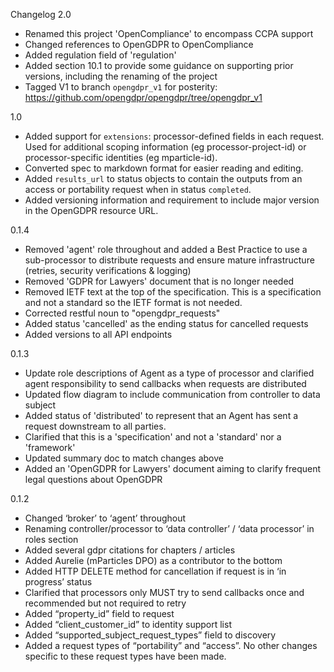 Changelog
2.0
- Renamed this project 'OpenCompliance' to encompass CCPA support
- Changed references to OpenGDPR to OpenCompliance
- Added regulation field of 'regulation'
- Added section 10.1 to provide some guidance on supporting prior versions, including the renaming of the project
- Tagged V1 to branch `opengdpr_v1` for posterity: https://github.com/opengdpr/opengdpr/tree/opengdpr_v1

1.0
- Added support for `extensions`: processor-defined fields in each request. Used for additional scoping information (eg processor-project-id) or processor-specific identities (eg mparticle-id).
- Converted spec to markdown format for easier reading and editing.
- Added `results_url` to status objects to contain the outputs from an access or portability request when in status `completed`.
- Added versioning information and requirement to include major version in the OpenGDPR resource URL.

0.1.4
- Removed 'agent' role throughout and added a Best Practice to use a sub-processor to distribute requests and ensure mature infrastructure (retries, security verifications & logging)
- Removed 'GDPR for Lawyers' document that is no longer needed
- Removed IETF text at the top of the specification. This is a specification and not a standard so the IETF format is not needed.
- Corrected restful noun to "opengdpr_requests"
- Added status 'cancelled' as the ending status for cancelled requests
- Added versions to all API endpoints

0.1.3
- Update role descriptions of Agent as a type of processor and clarified agent responsibility to send callbacks when requests are distributed
- Updated flow diagram to include communication from controller to data subject
- Added status of 'distributed' to represent that an Agent has sent a request downstream to all parties.
- Clarified that this is a 'specification' and not a 'standard' nor a 'framework'
- Updated summary doc to match changes above
- Added an 'OpenGDPR for Lawyers' document aiming to clarify frequent legal questions about OpenGDPR

0.1.2
- Changed ‘broker’ to ‘agent’ throughout
- Renaming controller/processor to ‘data controller’ / ‘data processor’  in roles section
- Added several gdpr citations for chapters / articles
- Added Aurelie (mParticles DPO) as a contributor to the bottom
- Added HTTP DELETE method for cancellation if request is in ‘in progress’ status
- Clarified that processors only MUST try to send callbacks once and recommended but not required to retry
- Added “property_id” field to request
- Added “client_customer_id” to identity support list
- Added “supported_subject_request_types” field to discovery
- Added a request types of “portability” and “access”. No other changes specific to these request types have been made.
